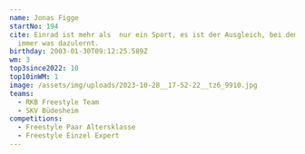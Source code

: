 ```yaml
---
name: Jonas Figge
startNo: 194
cite: Einrad ist mehr als  nur ein Sport, es ist der Ausgleich, bei dem man
  immer was dazulernt.
birthday: 2003-01-30T09:12:25.589Z
wm: 3
top3since2022: 10
top10inWM: 1
image: /assets/img/uploads/2023-10-28__17-52-22__tz6_9910.jpg
teams:
  - RKB Freestyle Team
  - SKV Büdesheim
competitions:
  - Freestyle Paar Altersklasse
  - Freestyle Einzel Expert
---
```

